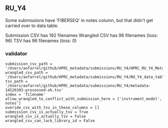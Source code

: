 ## RU_Y4

Some submissions have 'FIBERSEQ' in notes column, but that didn't get carried over to data table.

Submission CSV has 192 filenames
Wrangled CSV has 96 filenames (loss: 96)
TSV has 96 filenames (loss: 0)

### validator
```
submission_csv_path = '/Users/aofarrel/github/HPRC_metadata/submissions/RU_Y4/HPRC_RU_Y4_Metadata_Submission.tsv'
wrangled_csv_path = '/Users/aofarrel/github/HPRC_metadata/submissions/RU_Y4/RU_Y4_data_table.csv'
tsv_path = '/Users/aofarrel/github/HPRC_metadata/submissions/RU_Y4/metadata-14526393-processed-ok.tsv'
index = 'filename'
allow_wrangled_to_conflict_with_submission_here = ['instrument_model', notes']
overide_csv_with_tsv_in_these_columns = []
submission_csv_is_actually_tsv = True
wrangled_csv_is_actually_tsv = False
wrangled_csv_can_lack_library_id = False
```
